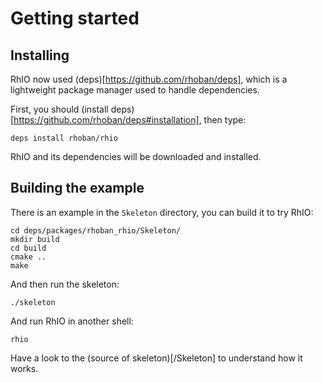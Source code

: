 # Getting started

## Installing

RhIO now used (deps)[https://github.com/rhoban/deps], which is a lightweight package
manager used to handle dependencies.

First, you should (install deps)[https://github.com/rhoban/deps#installation], then type:

    deps install rhoban/rhio

RhIO and its dependencies will be downloaded and installed.

## Building the example

There is an example in the `Skeleton` directory, you can build it to try RhIO:

    cd deps/packages/rhoban_rhio/Skeleton/
    mkdir build
    cd build
    cmake ..
    make

And then run the skeleton:

    ./skeleton

And run RhIO in another shell:

    rhio

Have a look to the (source of skeleton)[/Skeleton] to understand how it works.
